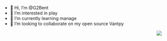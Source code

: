 - 👋 Hi, I’m @G2Bent
- 👀 I’m interested in play
- 🌱 I’m currently learning manage
- 💞️ I’m looking to collaborate on my open source Vantpy

<!---
G2Bent/G2Bent is a ✨ special ✨ repository because its `README.md` (this file) appears on your GitHub profile.
You can click the Preview link to take a look at your changes.
--->
<img align="right" src="https://github-readme-stats.vercel.app/api?username=g2bent&show_icons=true&icon_color=CE1D2D&text_color=718096&bg_color=ffffff&hide_title=true" />

